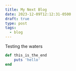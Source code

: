```yaml
---
title: My Next Blog
date: 2023-12-09T12:12:31-0500
draft: true
type: post
tags:
  - blog
---
```

Testing the waters

```ruby
def this_is_the_end
	puts 'hello'
end
```